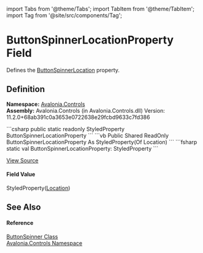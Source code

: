 import Tabs from '@theme/Tabs'; 
import TabItem from '@theme/TabItem'; 
import Tag from '@site/src/components/Tag'; 

# ButtonSpinnerLocationProperty Field


Defines the <a href="P_Avalonia_Controls_ButtonSpinner_ButtonSpinnerLocation">ButtonSpinnerLocation</a> property.



## Definition
**Namespace:** <a href="N_Avalonia_Controls">Avalonia.Controls</a>  
**Assembly:** Avalonia.Controls (in Avalonia.Controls.dll) Version: 11.2.0+68ab391c0a3653e0722638e29fcbd9633c7fd386

<Tabs groupId="api-code-preview">
<TabItem value="csharp" label="C#">
```csharp
public static readonly StyledProperty<Location> ButtonSpinnerLocationProperty
```
</TabItem>
<TabItem value="vb" label="VB">
```vb
Public Shared ReadOnly ButtonSpinnerLocationProperty As StyledProperty(Of Location)
```
</TabItem>
<TabItem value="fsharp" label="F#">
```fsharp
static val ButtonSpinnerLocationProperty: StyledProperty<Location>
```
</TabItem>
</Tabs>



<a href="https://github.com/AvaloniaUI/Avalonia/tree/master/srcAvalonia.Controls/ButtonSpinner.cs" title="View the source code">View Source</a>



#### Field Value
StyledProperty(<a href="T_Avalonia_Controls_Location">Location</a>)

## See Also


#### Reference
<a href="T_Avalonia_Controls_ButtonSpinner">ButtonSpinner Class</a>  
<a href="N_Avalonia_Controls">Avalonia.Controls Namespace</a>  
